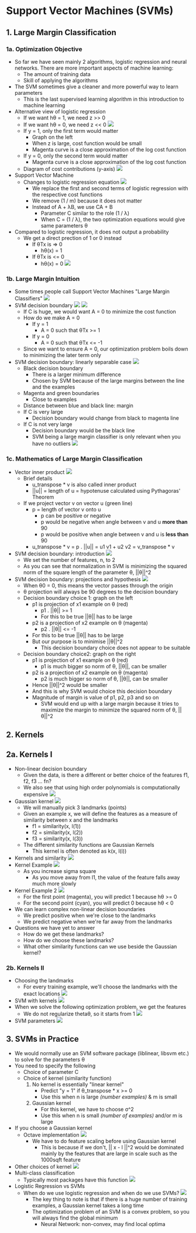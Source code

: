 # Support Vector Machines (SVMs)

## 1. Large Margin Classification
### 1a. Optimization Objective
- So far we have seen mainly 2 algorithms, logistic regression and neural networks. There are more important aspects of machine learning:
    - The amount of training data
    - Skill of applying the algorithms
- The SVM sometimes give a cleaner and more powerful way to learn parameters
    - This is the last supervised learning algorithm in this introduction to machine learning
- Alternative view of logistic regression
    - If we want hθ = 1, we need z >> 0
    - If we want hθ = 0, we need z << 0
    ![](lg.png)
    - If y = 1, only the first term would matter
        - Graph on the left
        - When z is large, cost function would be small
        - Magenta curve is a close approximation of the log cost function
    - If y = 0, only the second term would matter
        - Magenta curve is a close approximation of the log cost function
    - Diagram of cost contributions (y-axis)
    ![](lg2.png)
- Support Vector Machine
    - Changes to logistic regression equation
    ![](svm.png)
        - We replace the first and second terms of logistic regression with the respective cost functions 
        - We remove (1 / m) because it does not matter
        - Instead of A + λB, we use CA + B
            - Parameter C similar to the role (1 / λ)
            - When C = (1 / λ), the two optimization equations would give same parameters θ
- Compared to logistic regression, it does not output a probability
    - We get a direct prection of 1 or 0 instead
        - If θTx is => 0 
            - hθ(x) = 1
        - If θTx is <= 0 
            - hθ(x) = 0
![](svm2.png)

            
### 1b. Large Margin Intuition
- Some times people call Support Vector Machines "Large Margin Classifiers"
![](svm3.png)
- SVM decision boundary
![](svm4.png)
![](svm5.png)
    - If C is huge, we would want A = 0 to minimize the cost function
    - How do we make A = 0
         - If y = 1
            - A = 0 such that θTx >= 1
         - If y = 0
            - A = 0 such that θTx <= -1
    - Since we want to ensure A = 0, our optimization problem boils down to minimizing the later term only
- SVM decision boundary: linearly separable case
    ![](svm6.png)
    - Black decision boundary
        - There is a larger minimum difference
        - Chosen by SVM because of the large margins between the line and the examples
    - Magenta and green boundaries
        - Close to examples
    - Distance between blue and black line: margin
    - If C is very large
        - Decision boundary would change from black to magenta line
    - If C is not very large
        - Decision boundary would be the black line
        - SVM being a large margin classifier is only relevant when you have no outliers
        ![](svm7.png)

### 1c. Mathematics of Large Margin Classification
- Vector inner product
![](svm8.png)
    - Brief details
        - u_transpose * v is also called inner product
        - ||u|| = length of u = hypotenuse calculated using Pythagoras' Theorem 
    - If we project vector v on vector u (green line)
        - p = length of vector v onto u
            - p can be positive or negative
            - p would be negative when angle between v and u **more than** 90
            - p would be positive when angle between v and u is **less than** 90
        - u_transpose * v = p . ||u|| = u1 v1 + u2 v2 = v_transpose * v
- SVM decision boundary: introduction
![](svm9.png)
    - We set the number of features, n, to 2
    - As you can see that normalization in SVM is minimizing the squared norm of the square length of the parameter θ, ||θ||^2
- SVM decision boundary: projections and hypothesis
![](svm10.png)
    - When θ0 = 0, this means the vector passes through the origin
    - θ projection will always be 90 degrees to the decision boundary 
    - Decision boundary choice 1: graph on the left
        - p1 is projection of x1 example on θ (red)
            - p1 . ||θ|| >= 1
            - For this to be true ||θ|| has to be large
        - p2 is a projection of x2 example on θ (magenta)
            - p2 . ||θ|| <= -1
        - For this to be true ||θ|| has to be large
        - But our purpose is to minimise ||θ||^2 
            - This decision boundary choice does not appear to be suitable
    - Decision boundary choice2: graph on the right
        - p1 is projection of x1 example on θ (red)
            - p1 is much bigger so norm of θ, ||θ||, can be smaller
        - p2 is a projection of x2 example on θ (magenta)
            - p2 is much bigger so norm of θ, ||θ||, can be smaller
        - Hence ||θ||^2 would be smaller
        - And this is why SVM would choice this decision boundary
        - Magnitude of margin is value of p1, p2, p3 and so on
            - SVM would end up with a large margin because it tries to maximize the margin to minimize the squared norm of θ, ||θ||^2

## 2. Kernels
## 2a. Kernels I
- Non-linear decision boundary
    - Given the data, is there a different or better choice of the features f1, f2, f3 ... fn?
    - We also see that using high order polynomials is computationally expensive
    ![](svm11.png)
- Gaussian kernel
![](svm12.png)
    - We will manually pick 3 landmarks (points)
    - Given an example x, we will define the features as a measure of similarity between x and the landmarks
        - f1 = similarity(x, l(1))
        - f2 = similarity(x, l(2))
        - f3 = similarity(x, l(3))
    - The different similarity functions are Gaussian Kernels
        - This kernel is often denoted as k(x, l(i))
- Kernels and similarity
![](svm13.png)
- Kernel Example
![](svm14.png)
    - As you increase sigma square
        - As you move away from l1, the value of the feature falls away much more slowly
- Kernel Example 2
![](svm15.png)
    - For the first point (magenta), you will predict 1 because hθ >= 0 
    - For the second point (cyan), you will predict 0 because hθ < 0 
- We can learn complex non-linear decision boundaries
    - We predict positive when we're close to the landmarks
    - We predict negative when we're far away from the landmarks
- Questions we have yet to answer
    - How do we get these landmarks?
    - How do we choose these landmarks?
    - What other similarity functions can we use beside the Gaussian kernel?

### 2b. Kernels II
- Choosing the landmarks
    - For every training example, we'll choose the landmarks with the exact locations
    ![](svm16.png)
- SVM with kernels
![](svm17.png)
- When we solve the following optimization problem, we get the features
    - We do not regularize thetaθ, so it starts from 1
    ![](svm18.png)
- SVM parameters
![](svm19.png)

## 3. SVMs in Practice
- We would normally use an SVM software package (liblinear, libsvm etc.) to solve for the parameters θ
- You need to specify the following
    - Choice of parameter C
    - Choice of kernel (similarity function)
        1. No kernel is essentially "linear kernel"
            - Predict "y = 1" if θ_transpose * x >= 0
            - Use this when n is large _(number examples)_ & m is small
        2. Gaussian kernel
            - For this kernel, we have to choose σ^2
            - Use this when n is small _(number of examples)_ and/or m is large
- If you choose a Gaussian kernel
    - Octave implementation
    ![](svm20.png)
        - We have to do feature scaling before using Gaussian kernel
            - This is because if we don't, || x - l ||^2 would be dominated mainly by the features that are large in scale such as the 1000sqft feature
- Other choices of kernel
![](svm21.png)
- Multi-class classification
    - Typically most packages have this function
    ![](svm22.png)
- Logistic Regression vs SVMs
    - When do we use logistic regression and when do we use SVMs?
    ![](svm23.png)
        - The key thing to note is that if there is a huge number of training examples, a Gaussian kernel takes a long time
        - The optimization problem of an SVM is a convex problem, so you will always find the global minimum
            - Neural Network: non-convex, may find local optima

